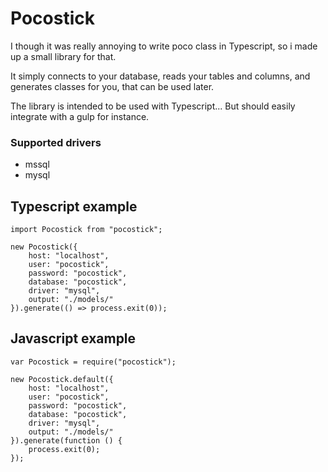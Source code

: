 # Pocostick

I though it was really annoying to write poco class in Typescript, so i made up a small library for that.

It simply connects to your database, reads your tables and columns, and generates classes for you, that can be used later.

The library is intended to be used with Typescript... But should easily integrate with a gulp for instance.

### Supported drivers
- mssql
- mysql

## Typescript example

```typecript
import Pocostick from "pocostick";

new Pocostick({
    host: "localhost",
    user: "pocostick",
    password: "pocostick",
    database: "pocostick",
    driver: "mysql",
    output: "./models/"
}).generate(() => process.exit(0));
```

## Javascript example

```javasccript
var Pocostick = require("pocostick");

new Pocostick.default({
    host: "localhost",
    user: "pocostick",
    password: "pocostick",
    database: "pocostick",
    driver: "mysql",
    output: "./models/"
}).generate(function () {
    process.exit(0);
});
```
